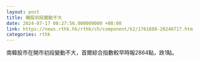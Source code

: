 ```yaml
---
layout: post
title: 韓股初段變動不大
date: 2024-07-17 08:27:56.000000000 +08:00
link: https://news.rthk.hk/rthk/ch/component/k2/1761888-20240717.htm
categories: rthk
---
```


南韓股市在開市初段變動不大，首爾綜合指數較早時報2864點，跌1點。

